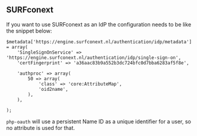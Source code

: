 ## SURFconext
If you want to use SURFconext as an IdP the configuration needs to be like the 
snippet below:

    $metadata['https://engine.surfconext.nl/authentication/idp/metadata'] = array(
        'SingleSignOnService' => 'https://engine.surfconext.nl/authentication/idp/single-sign-on',
        'certFingerprint' => 'a36aac83b9a552b3dc724bfc0d7bba6283af5f8e',

        'authproc' => array(
            50 => array(
                'class' => 'core:AttributeMap',
                'oid2name',
            ),
        ),

    );

`php-oauth` will use a persistent Name ID as a unique identifier for a user, so
no attribute is used for that. 
